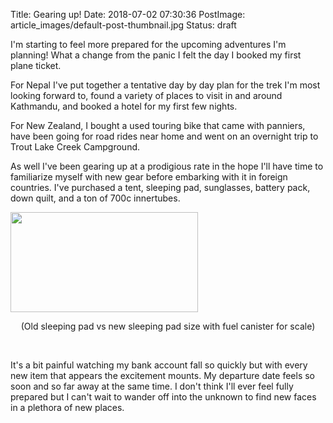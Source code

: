 Title: Gearing up!
Date: 2018-07-02 07:30:36
PostImage: article_images/default-post-thumbnail.jpg
Status: draft

I'm starting to feel more prepared for the upcoming adventures I'm planning! What a change from the panic I felt the day I booked my first plane ticket.

For Nepal I've put together a tentative day by day plan for the trek I'm most looking forward to, found a variety of places to visit in and around Kathmandu, and booked a hotel for my first few nights.

For New Zealand, I bought a used touring bike that came with panniers, have been going for road rides near home and went on an overnight trip to Trout Lake Creek Campground.

As well I've been gearing up at a prodigious rate in the hope I'll have time to familiarize myself with new gear before embarking with it in foreign countries. I've purchased a tent, sleeping pad, sunglasses, battery pack, down quilt, and a ton of 700c innertubes.

<img class="wp-image-702 size-medium aligncenter" src="/images/article_images/2018/07/20180628_1049033762508356711262655-e1530494657424-300x160.jpg" alt="" width="300" height="160" data-temp-aztec-id="21c47223-4d55-4d57-bfa9-5b46d518962c" />

<p style="text-align: center;">(Old sleeping pad vs new sleeping pad size with fuel canister for scale)</p>

<br>

It's a bit painful watching my bank account fall so quickly but with every new item that appears the excitement mounts. My departure date feels so soon and so far away at the same time. I don't think I'll ever feel fully prepared but I can't wait to wander off into the unknown to find new faces in a plethora of new places.